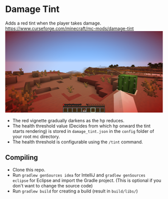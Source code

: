 # Damage Tint
Adds a red tint when the player takes damage.
https://www.curseforge.com/minecraft/mc-mods/damage-tint
![Damage Tint](/media/damage-tint.png)
- The red vignette gradually darkens as the hp reduces.
- The health threshold value (Decides from which hp onward the tint starts rendering) is stored in `damage_tint.json` in the `config` folder of your root mc directory.  
- The health threshold is configurable using the `/tint` command.

## Compiling
- Clone this repo.
- Run `gradlew genSources idea` for IntelliJ and `gradlew genSources eclipse` for Eclipse and import the Gradle project. (This is optional if you don't want to change the source code) 
- Run `gradlew build` for creating a build (result in `build/libs/`)  
  
